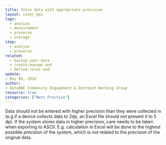 ```yaml
---
title: Store data with appropriate precision
layout: cover_bps
tags:
  - analyze
  - measurement
  - preserve
  - storage
step:
  - analyze
  - preserve
related:
  - backup-your-data
  - create-manage-and
  - define-roles-and
update:
- May 08, 2018
author:
- DataONE Community Engagement & Outreach Working Group
resource: true
categories: ["Best Practice"]
---
```



Data should not be entered with higher precision than they were collected in (e.g if a device collects data to 2dp, an Excel file should not present it to 5 dp). If the system stores data in higher precision, care needs to be taken when exporting to ASCII. E.g. calculation in Excel will be done to the highest possible precision of the system, which is not related to the precision of the original data.
